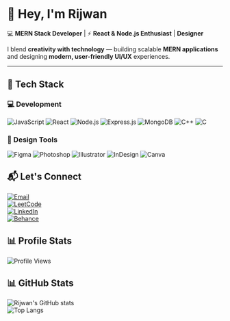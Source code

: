 # 👋 Hey, I'm Rijwan  

💻 **MERN Stack Developer** | ⚡ **React & Node.js Enthusiast** | **Designer**  

I blend **creativity with technology** — building scalable **MERN applications** and designing **modern, user-friendly UI/UX** experiences.  

---

## 🚀 Tech Stack

### 💻 Development
![JavaScript](https://img.shields.io/badge/-JavaScript-000?style=for-the-badge&logo=JavaScript)
![React](https://img.shields.io/badge/-React-000?style=for-the-badge&logo=react)
![Node.js](https://img.shields.io/badge/-Node.js-000?style=for-the-badge&logo=node.js)
![Express.js](https://img.shields.io/badge/-Express.js-000?style=for-the-badge&logo=express)
![MongoDB](https://img.shields.io/badge/-MongoDB-000?style=for-the-badge&logo=mongodb)
![C++](https://img.shields.io/badge/-C++-000?style=for-the-badge&logo=c%2B%2B&logoColor=white)
![C](https://img.shields.io/badge/-C-000?style=for-the-badge&logo=c)

### 🎨 Design Tools
![Figma](https://img.shields.io/badge/-Figma-000?style=for-the-badge&logo=figma)
![Photoshop](https://img.shields.io/badge/-Photoshop-000?style=for-the-badge&logo=adobe-photoshop)
![Illustrator](https://img.shields.io/badge/-Illustrator-000?style=for-the-badge&logo=adobe-illustrator)
![InDesign](https://img.shields.io/badge/-InDesign-000?style=for-the-badge&logo=adobe-indesign)
![Canva](https://img.shields.io/badge/-Canva-000?style=for-the-badge&logo=canva)

## 📬 Let's Connect
[![Email](https://img.shields.io/badge/Email-husainrijwan2001@gmail.com-red?style=flat&logo=gmail&logoColor=white)](mailto:husainrijwan2001@gmail.com)  
[![LeetCode](https://img.shields.io/badge/LeetCode-rizwan-orange?style=flat&logo=leetcode&logoColor=white)](https://leetcode.com/u/__rijwan/)  
[![LinkedIn](https://img.shields.io/badge/LinkedIn-rijwanln-blue?style=flat&logo=linkedin&logoColor=white)](https://www.linkedin.com/in/rijwanln/)  
[![Behance](https://img.shields.io/badge/Behance-rijwanhusain-0057ff?style=flat&logo=behance&logoColor=white)](https://www.behance.net/rijwanhusain) 

## 📊 Profile Stats  

![Profile Views](https://img.shields.io/badge/Profile%20Views-1000+-blue)

## 📊 GitHub Stats

![Rijwan's GitHub stats](https://github-readme-stats.vercel.app/api?username=rijwanofficials&show_icons=true&theme=react)  
![Top Langs](https://github-readme-stats.vercel.app/api/top-langs/?username=rijwanofficials&layout=compact&theme=react) 
